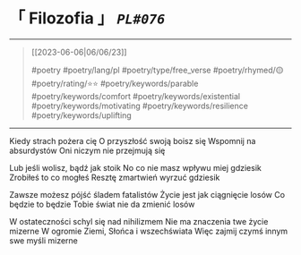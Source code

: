 # &#12300; Filozofia &#12301; *`PL#076`*

---

> [[2023-06-06|06/06/23]]
> 
> #poetry 
> #poetry/lang/pl 
> #poetry/type/free_verse 
> #poetry/rhymed/🟡 
> #poetry/rating/⭐⭐ 
> #poetry/keywords/parable #poetry/keywords/comfort #poetry/keywords/existential #poetry/keywords/motivating #poetry/keywords/resilience #poetry/keywords/uplifting 

---

Kiedy strach pożera cię
O przyszłość swoją boisz się
Wspomnij na absurdystów
Oni niczym nie przejmują się

Lub jeśli wolisz, bądź jak stoik
No co nie masz wpływu miej gdziesik
Zrobiłeś to co mogłeś
Resztę zmartwień wyrzuć gdziesik

Zawsze możesz pójść śladem fatalistów
Życie jest jak ciągnięcie losów
Co będzie to będzie
Tobie świat nie da zmienić losów 

W ostateczności schyl się nad nihilizmem
Nie ma znaczenia twe życie mizerne
W ogromie Ziemi, Słońca i wszechświata
Więc zajmij czymś innym swe myśli mizerne